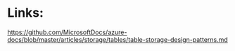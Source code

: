 # Links:
https://github.com/MicrosoftDocs/azure-docs/blob/master/articles/storage/tables/table-storage-design-patterns.md
